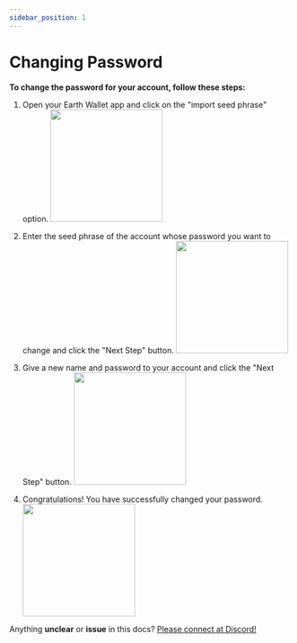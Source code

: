 ```yaml
---
sidebar_position: 1
---
```


# Changing Password

**To change the password for your account, follow these steps:**

1. Open your Earth Wallet app and click on the "import seed phrase" option.
   <img src="https://cdn.discordapp.com/attachments/947480890181812294/999435612639731902/IMG_20220720_175621.jpg" width="200" />

2. Enter the seed phrase of the account whose password you want to change and click the "Next Step" button.
   <img src="https://cdn.discordapp.com/attachments/947480890181812294/999435612933341254/IMG_20220720_175826.jpg" width="200" />

3. Give a new name and password to your account and click the "Next Step" button.
   <img src="https://cdn.discordapp.com/attachments/947480890181812294/999435615059849216/IMG_20220720_175937.jpg" width="200" />

4. Congratulations! You have successfully changed your password.
   <img src="https://cdn.discordapp.com/attachments/947480890181812294/999436042455220274/IMG_20220720_180241.jpg" width="200" />

Anything **unclear** or **issue** in this docs? [Please connect at Discord!](https://discord.gg/bPBN9qShUr)
